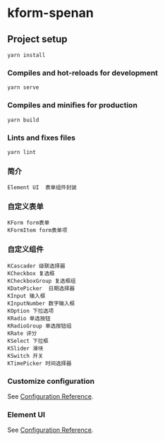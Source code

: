 # kform-spenan

## Project setup
```
yarn install
```

### Compiles and hot-reloads for development
```
yarn serve
```

### Compiles and minifies for production
```
yarn build
```

### Lints and fixes files
```
yarn lint
```
### 简介
```
Element UI  表单组件封装
```

### 自定义表单
```
KForm form表单
KFormItem form表单项
```

### 自定义组件
```
KCascader 级联选择器
KCheckbox 复选框
KCheckboxGroup 复选框组
KDatePicker  日期选择器
KInput 输入框
KInputNumber 数字输入框
KOption 下拉选项
KRadio 单选按钮
KRadioGroup 单选按钮组
KRate 评分
KSelect 下拉框
KSlider 滑块
KSwitch 开关
KTimePicker 时间选择器

```



### Customize configuration
See [Configuration Reference](https://cli.vuejs.org/config/).

### Element UI
See [Configuration Reference](https://element.eleme.io/#/zh-CN).
